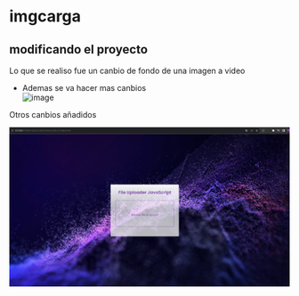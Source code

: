 # imgcarga
## modificando el proyecto
Lo que se realiso fue un canbio de fondo de una imagen a video 
- Ademas se va hacer mas canbios  
![image](https://github.com/karlosveliz/imgcarga/assets/126271356/6193205f-b3fd-4b38-947c-989ffd6eee2c)

Otros canbios añadidos 

![Alt text](image.png)
